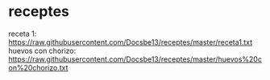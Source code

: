 # receptes

receta 1: https://raw.githubusercontent.com/Docsbe13/receptes/master/receta1.txt
huevos con chorizo: https://raw.githubusercontent.com/Docsbe13/receptes/master/huevos%20con%20chorizo.txt
